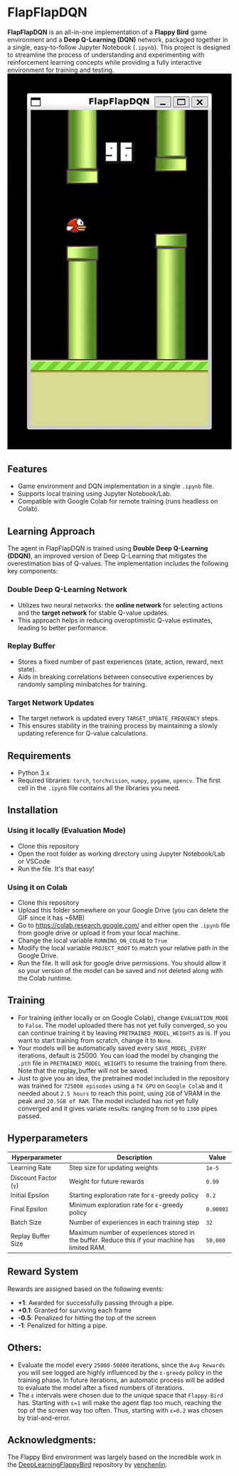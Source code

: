 # FlapFlapDQN
**FlapFlapDQN** is an all-in-one implementation of a **Flappy Bird** game environment and a **Deep Q-Learning (DQN)** network, packaged together in a single, easy-to-follow Jupyter Notebook (`.ipynb`). This project is designed to streamline the process of understanding and experimenting with reinforcement learning concepts while providing a fully interactive environment for training and testing.
![FlapFlap GIF](./FlapFlapDQN.gif)

## Features
- Game environment and DQN implementation in a single `.ipynb` file.
- Supports local training using Jupyter Notebook/Lab.
- Compatible with Google Colab for remote training (runs headless on Colab).

## Learning Approach

The agent in FlapFlapDQN is trained using **Double Deep Q-Learning (DDQN)**, an improved version of Deep Q-Learning that mitigates the overestimation bias of Q-values. The implementation includes the following key components:

### **Double Deep Q-Learning Network**
- Utilizes two neural networks: the **online network** for selecting actions and the **target network** for stable Q-value updates.
- This approach helps in reducing overoptimistic Q-value estimates, leading to better performance.

### **Replay Buffer**
- Stores a fixed number of past experiences (state, action, reward, next state).
- Aids in breaking correlations between consecutive experiences by randomly sampling minibatches for training.

### **Target Network Updates**
- The target network is updated every `TARGET_UPDATE_FREQUENCY` steps.
- This ensures stability in the training process by maintaining a slowly updating reference for Q-value calculations.


## Requirements
- Python 3.x
- Required libraries: `torch`, `torchvision`, `numpy`, `pygame`, `opencv`. The first cell in the `.ipynb` file contains all the libraries you need.

## Installation
### Using it locally (Evaluation Mode)
- Clone this repository
- Open the root folder as working directory using Jupyter Notebook/Lab or VSCode
- Run the file. It's that easy!

### Using it on Colab
- Clone this repository
- Upload this folder somewhere on your Google Drive (you can delete the GIF since it has ~6MB)
- Go to https://colab.research.google.com/ and either open the `.ipynb` file from google drive or upload it from your local machine.
- Change the local variable `RUNNING_ON_COLAB` to `True`
- Modify the local variable `PROJECT_ROOT` to match your relative path in the Google Drive.
- Run the file. It will ask for google drive permissions. You should allow it so your version of the model can be saved and not deleted along with the Colab runtime.
## Training
- For training (either locally or on Google Colab), change `EVALUATION_MODE` to `False`. The model uploaded there has not yet fully converged, so you can continue training it by leaving `PRETRAINED_MODEL_WEIGHTS` as is. If you want to start training from scratch, change it to `None`. 
- Your models will be automatically saved every `SAVE_MODEL_EVERY` iterations, default is 25000. You can load the model by changing the `.pth` file in `PRETRAINED_MODEL_WEIGHTS` to resume the training from there. Note that the replay_buffer will not be saved.
- Just to give you an idea, the pretrained model included in the repository was trained for `725000 episodes` using a `T4 GPU` on `Google Colab` and it needed about `2.5 hours` to reach this point, using `2GB` of VRAM in the peak and `20.5GB of RAM`. The model included has not yet fully converged and it gives variate results: ranging from `50` to `1300` pipes passed. 
## Hyperparameters

| Hyperparameter        | Description                                     | Value          |
|-----------------------|-------------------------------------------------|----------------|
| Learning Rate         | Step size for updating weights                 | `1e-5`         |
| Discount Factor (`γ`) | Weight for future rewards                      | `0.99`         |
| Initial Epsilon       | Starting exploration rate for ε-greedy policy  | `0.2`          |
| Final Epsilon         | Minimum exploration rate for ε-greedy policy   | `0.00001`      |
| Batch Size            | Number of experiences in each training step    | `32`           |
| Replay Buffer Size    | Maximum number of experiences stored in the buffer. Reduce this if your machine has limited RAM. | `50,000` |

## Reward System
Rewards are assigned based on the following events:

- **+1**: Awarded for successfully passing through a pipe.
- **+0.1**: Granted for surviving each frame
- **-0.5**: Penalized for hitting the top of the screen
- **-1**: Penalized for hitting a pipe.


## Others:
- Evaluate the model every `25000-50000` iterations, since the `Avg Rewards` you will see logged are highly influenced by the `ε-greedy` policy in the training phase. In future iterations, an automatic process will be added to evaluate the model after a fixed numbers of iterations.
- The `ε` intervals were chosen due to the unique space that `Flappy-Bird` has. Starting with `ε=1` will make the agent flap too much, reaching the top of the screen way too often. Thus, starting with `ε=0.2` was chosen by trial-and-error.

## Acknowledgments:
The Flappy Bird environment was largely based on the incredible work in the [DeepLearningFlappyBird](https://github.com/yenchenlin/DeepLearningFlappyBird) repository by [yenchenlin](https://github.com/yenchenlin).

